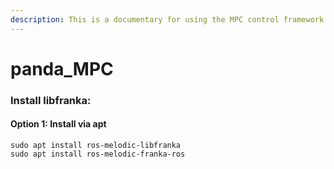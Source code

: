 ```yaml
---
description: This is a documentary for using the MPC control framework on the Panda robot.
---
```


# panda\_MPC

### Install libfranka:

#### Option 1: Install via apt

```text
sudo apt install ros-melodic-libfranka
sudo apt install ros-melodic-franka-ros

```

